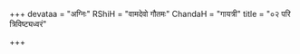 +++
devataa = "अग्निः"
RShiH = "वामदेवो गौतमः"
ChandaH = "गायत्री"
title = "०२ परि त्रिविष्ट्यध्वरं"

+++
